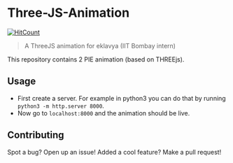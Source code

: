 # Three-JS-Animation
[![HitCount](http://hits.dwyl.io/Bhola-B2C/Three-JS-Animation.svg)](http://hits.dwyl.io/Bhola-B2C/Three-JS-Animation)
> A ThreeJS animation for eklavya (IIT Bombay intern)

This repository contains 2 PIE animation (based on THREEjs).

## Usage

* First create a server. For example in python3 you can do that by running `python3 -m http.server 8000`.
* Now go to `localhost:8000` and the animation should be live.

## Contributing

Spot a bug? Open up an issue! Added a cool feature? Make a pull request!
